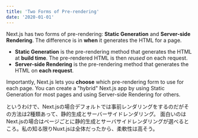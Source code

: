 ```yaml
---
title: 'Two Forms of Pre-rendering'
date: '2020-01-01'
---
```


Next.js has two forms of pre-rendering: **Static Generation** and **Server-side Rendering**. The difference is in **when** it generates the HTML for a page.

- **Static Generation** is the pre-rendering method that generates the HTML at **build time**. The pre-rendered HTML is then _reused_ on each request.
- **Server-side Rendering** is the pre-rendering method that generates the HTML on **each request**.

Importantly, Next.js lets you **choose** which pre-rendering form to use for each page. You can create a "hybrid" Next.js app by using Static Generation for most pages and using Server-side Rendering for others.

というわけで、Next.jsの場合デフォルトでは事前レンダリングをするのだがその方法は2種類あって、静的生成とサーバーサイドレンダリング。
面白いのはNext.jsの場合はページごとに静的生成とサーバサイドレンダリングが選べるところ。私の知る限りNuxt.jsは全体だったから、柔軟性は高そう。
